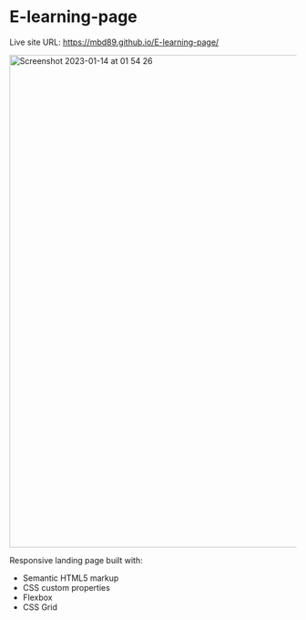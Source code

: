 # E-learning-page
Live site URL: https://mbd89.github.io/E-learning-page/

<img width="863" alt="Screenshot 2023-01-14 at 01 54 26" src="https://user-images.githubusercontent.com/87713231/212445434-c20d5df7-4f8c-4f9c-9474-bd1a9db53322.png">



Responsive landing page built with:

- Semantic HTML5 markup
- CSS custom properties
- Flexbox
- CSS Grid
